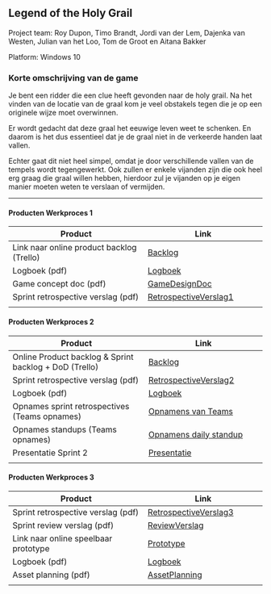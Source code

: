 ## Legend of the Holy Grail
Project team: Roy Dupon, Timo Brandt, Jordi van der Lem, Dajenka van Westen, Julian van het Loo, Tom de Groot en Aitana Bakker

Platform:
Windows 10

### Korte omschrijving van de game
Je bent een ridder die een clue heeft gevonden naar de holy grail.
Na het vinden van de locatie van de graal kom je veel obstakels tegen die je op een originele wijze moet overwinnen. 

Er wordt gedacht dat deze graal het eeuwige leven weet te schenken. En daarom is het dus essentieel dat je de graal niet in de verkeerde handen laat vallen.

Echter gaat dit niet heel simpel, omdat je door verschillende vallen van de tempels wordt tegengewerkt. Ook zullen er enkele vijanden zijn die ook heel erg graag die graal willen hebben, hierdoor zul je vijanden op je eigen manier moeten weten te verslaan of vermijden.

---
#### Producten Werkproces 1
| Product  | Link |
| ------ |  ------ |
| Link naar online product backlog (Trello) | [Backlog](https://trello.com/b/teHwVxv4)
| Logboek (pdf)                             | [Logboek](https://github.com/TimoBrandt1/Mythe-2020/blob/master/producten/logboek.pdf)
| Game concept doc (pdf)                    | [GameDesignDoc](https://github.com/TimoBrandt1/Mythe-2020/blob/master/producten/GameDesignDoc.pdf)
| Sprint retrospective verslag (pdf)      | [RetrospectiveVerslag1](https://github.com/TimoBrandt1/Mythe-2020/blob/master/producten/Retrospective%20Sprint%201.pdf)
|<img width=500/>|<img width=300/>|
   
#### Producten Werkproces 2
| Product  | Link |
| ------ |  ------ |
| Online Product backlog & Sprint backlog + DoD (Trello)    | [Backlog](https://trello.com/b/teHwVxv4)
| Sprint retrospective verslag (pdf)                        | [RetrospectiveVerslag2](https://github.com/TimoBrandt1/Mythe-2020/blob/master/producten/Retrospective%20Sprint%202.pdf)
| Logboek (pdf)                                             | [Logboek](https://github.com/TimoBrandt1/Mythe-2020/blob/master/producten/logboek.pdf)
| Opnames sprint retrospectives (Teams opnames)             | [Opnamens van Teams](https://github.com/TimoBrandt1/Mythe-2020/tree/master/producten/Opnamens/Retrospective)
| Opnames standups (Teams opnames)                          | [Opnamens daily standup](https://github.com/TimoBrandt1/Mythe-2020/tree/master/producten/Opnamens/DailyStandup)
| Presentatie Sprint 2                                      | [Presentatie](https://docs.google.com/presentation/d/1GSIlR_Ch2qwd-cOTQRFFzxusS9jy-L1UiP90_xxD5TE/edit?usp=sharing)
|<img width=500/>|<img width=300/>|
   
#### Producten Werkproces 3
| Product  | Link |
| ------ |  ------ |
| Sprint retrospective verslag (pdf)    | [RetrospectiveVerslag3]()
| Sprint review verslag (pdf)           | [ReviewVerslag]()
| Link naar online speelbaar prototype  | [Prototype]()
| Logboek (pdf)                         | [Logboek](https://github.com/TimoBrandt1/Mythe-2020/blob/master/producten/logboek.pdf)
| Asset planning (pdf)                  | [AssetPlanning](https://docs.google.com/spreadsheets/d/1yPPO836AfBKH7wcl1XGApa1fx9H8tCeOoa8Zo0F0EE8/edit?usp=sharing)
|<img width=500/>|<img width=300/>|

   [Backlog]: <https://trello.com/b/hik72z4q/mythe-2019-voorbeeld-trello>
   [Logboek]: <https://github.com/BerendWeij/agp_inlever_template/blob/master/producten/logboek.pdf>
   [GameDesignDoc]: <https://github.com/BerendWeij/agp_inlever_template/blob/master/producten/GameDesignDoc.pdf>
   [RetrospectiveVerslagen]: <https://github.com/BerendWeij/agp_inlever_template/blob/master/producten/RetrospectiveVerslagen.pdf>
   [ReviewVerslagen]: <https://github.com/BerendWeij/agp_inlever_template/blob/master/producten/ReviewVerslagen.pdf>
   [Prototype]: <https://www.mijnmytheprototype.nl>
   [Folder op teams]: <https://www.linknaarmijnfolderopteams.nl>
   [AssetPlanning]: <https://github.com/BerendWeij/agp_inlever_template/blob/master/producten/AssetPlanning.pdf>
   
